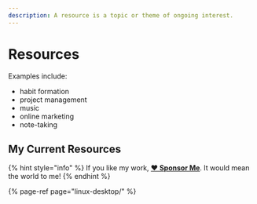 ```yaml
---
description: A resource is a topic or theme of ongoing interest.
---
```


# Resources

Examples include:

* habit formation
* project management
* music
* online marketing
* note-taking

## My Current Resources

{% hint style="info" %}
If you like my work, [**❤️ Sponsor Me**](https://github.com/sponsors/marbetschar). It would mean the world to me!
{% endhint %}

{% page-ref page="linux-desktop/" %}

